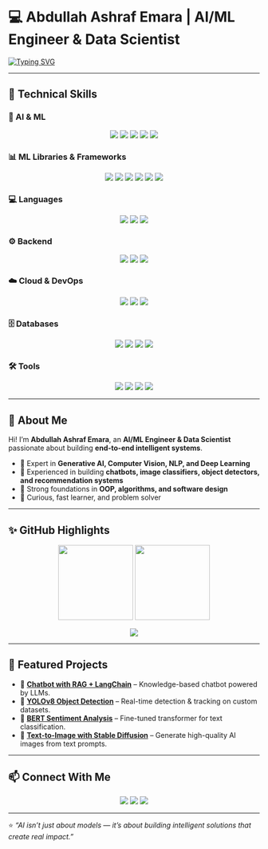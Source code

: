 # 💻 Abdullah Ashraf Emara | AI/ML Engineer & Data Scientist  

[![Typing SVG](https://readme-typing-svg.herokuapp.com?font=Fira+Code&size=24&duration=7000&pause=1000&color=00F0FF&center=true&vCenter=true&width=900&lines=AI+Engineer+%7C+Generative+AI+%7C+Computer+Vision+%7C+NLP+%7C+Data+Scientist&repeat=false)](https://git.io/typing-svg)



---

## 🚀 Technical Skills  

### 🤖 AI & ML  
<p align="center">
  <img src="https://img.shields.io/badge/PyTorch-%23EE4C2C.svg?style=for-the-badge&logo=pytorch&logoColor=white"/>
  <img src="https://img.shields.io/badge/TensorFlow-%23FF6F00.svg?style=for-the-badge&logo=tensorflow&logoColor=white"/>
  <img src="https://img.shields.io/badge/Keras-%23D00000.svg?style=for-the-badge&logo=keras&logoColor=white"/>
  <img src="https://img.shields.io/badge/LangChain-%2300A67E.svg?style=for-the-badge&logo=python&logoColor=white"/>
  <img src="https://img.shields.io/badge/OpenAI-%23412991.svg?style=for-the-badge&logo=openai&logoColor=white"/>
</p>

### 📊 ML Libraries & Frameworks 
<p align="center">
  <img src="https://img.shields.io/badge/PyTorch-%23EE4C2C.svg?style=for-the-badge&logo=pytorch&logoColor=white"/>
  <img src="https://img.shields.io/badge/TensorFlow-%23FF6F00.svg?style=for-the-badge&logo=tensorflow&logoColor=white"/>
  <img src="https://img.shields.io/badge/Scikit--Learn-%23F7931E.svg?style=for-the-badge&logo=scikitlearn&logoColor=white"/>
  <img src="https://img.shields.io/badge/NLTK-%2347A248.svg?style=for-the-badge&logo=python&logoColor=white"/>
  <img src="https://img.shields.io/badge/OpenCV-%235C3EE8.svg?style=for-the-badge&logo=opencv&logoColor=white"/>
  <img src="https://img.shields.io/badge/MLflow-%2300AEEF.svg?style=for-the-badge&logo=mlflow&logoColor=white"/>
</p>


### 💻 Languages  
<p align="center">
  <img src="https://img.shields.io/badge/Python-%233776AB.svg?style=for-the-badge&logo=python&logoColor=white"/>
  <img src="https://img.shields.io/badge/C++-%2300599C.svg?style=for-the-badge&logo=cplusplus&logoColor=white"/>
  <img src="https://img.shields.io/badge/SQL-%230074C1.svg?style=for-the-badge&logo=postgresql&logoColor=white"/>
</p>

### ⚙️ Backend  
<p align="center">
  <img src="https://img.shields.io/badge/FastAPI-%23009688.svg?style=for-the-badge&logo=fastapi&logoColor=white"/>
  <img src="https://img.shields.io/badge/Flask-%23000.svg?style=for-the-badge&logo=flask&logoColor=white"/>
  <img src="https://img.shields.io/badge/REST%20API-%23007396.svg?style=for-the-badge&logo=api&logoColor=white"/>
</p>

### ☁️ Cloud & DevOps  
<p align="center">
  <img src="https://img.shields.io/badge/AWS-%23FF9900.svg?style=for-the-badge&logo=amazonaws&logoColor=white"/>
  <img src="https://img.shields.io/badge/Google%20Cloud-%234285F4.svg?style=for-the-badge&logo=googlecloud&logoColor=white"/>
  <img src="https://img.shields.io/badge/Docker-%232496ED.svg?style=for-the-badge&logo=docker&logoColor=white"/>
</p>

### 🗄️ Databases  
<p align="center">
  <img src="https://img.shields.io/badge/MySQL-%234479A1.svg?style=for-the-badge&logo=mysql&logoColor=white"/>
  <img src="https://img.shields.io/badge/FAISS-%2300A3E0.svg?style=for-the-badge&logo=python&logoColor=white"/>
  <img src="https://img.shields.io/badge/Pinecone-%2300A3E0.svg?style=for-the-badge&logo=pinecone&logoColor=white"/>
  <img src="https://img.shields.io/badge/ChromaDB-%2343853D.svg?style=for-the-badge&logo=python&logoColor=white"/>
</p>

### 🛠️ Tools  
<p align="center">
  <img src="https://img.shields.io/badge/Git-%23F05032.svg?style=for-the-badge&logo=git&logoColor=white"/>
  <img src="https://img.shields.io/badge/GitHub-%23181717.svg?style=for-the-badge&logo=github&logoColor=white"/>
  <img src="https://img.shields.io/badge/Hugging%20Face-%23FFDA54.svg?style=for-the-badge&logo=huggingface&logoColor=black"/>
  <img src="https://img.shields.io/badge/Kaggle-%2320BEFF.svg?style=for-the-badge&logo=kaggle&logoColor=white"/>
</p>

---

## 🎯 About Me  

Hi! I’m **Abdullah Ashraf Emara**, an **AI/ML Engineer & Data Scientist** passionate about building **end-to-end intelligent systems**.  

- 🔹 Expert in **Generative AI, Computer Vision, NLP, and Deep Learning**  
- 🔹 Experienced in building **chatbots, image classifiers, object detectors, and recommendation systems**  
- 🔹 Strong foundations in **OOP, algorithms, and software design**  
- 🔹 Curious, fast learner, and problem solver  

---

## ✨ GitHub Highlights  

<p align="center">
  <img src="https://github-readme-stats.vercel.app/api?username=Abdullah182155&show_icons=true&theme=tokyonight" height="150"/>
  <img src="https://github-readme-stats.vercel.app/api/top-langs/?username=Abdullah182155&layout=compact&theme=tokyonight" height="150"/>
</p>  

<p align="center">
  <a href="https://git.io/streak-stats">
    <img src="https://github-readme-streak-stats.herokuapp.com/?user=Abdullah182155&theme=tokyonight"/>
  </a>
</p>

---

## 📂 Featured Projects  

- 🚀 **[Chatbot with RAG + LangChain](#)** – Knowledge-based chatbot powered by LLMs.  
- 🎯 **[YOLOv8 Object Detection](#)** – Real-time detection & tracking on custom datasets.  
- 💬 **[BERT Sentiment Analysis](#)** – Fine-tuned transformer for text classification.  
- 🎨 **[Text-to-Image with Stable Diffusion](#)** – Generate high-quality AI images from text prompts.  

---

## 📫 Connect With Me  

<p align="center">
  <a href="https://www.linkedin.com/in/abdullah-ashraf-21032a261/"><img src="https://img.shields.io/badge/-LinkedIn-0A66C2?style=for-the-badge&logo=linkedin&logoColor=white"/></a>
  <a href="mailto:abdullah.ashraf.emara@gmail.com"><img src="https://img.shields.io/badge/-Email-D14836?style=for-the-badge&logo=gmail&logoColor=white"/></a>
  <a href="https://www.kaggle.com/abdullah182"><img src="https://img.shields.io/badge/-Kaggle-20BEFF?style=for-the-badge&logo=kaggle&logoColor=white"/></a>
</p>

---

⭐ *“AI isn’t just about models — it’s about building intelligent solutions that create real impact.”*  
